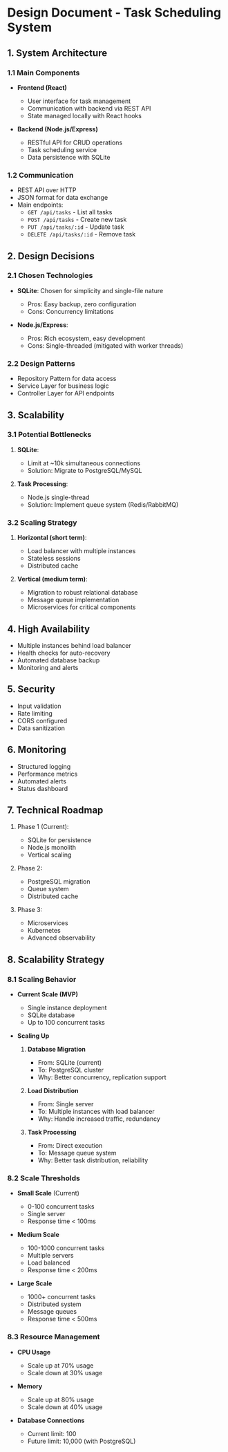 # Design Document - Task Scheduling System

## 1. System Architecture

### 1.1 Main Components
- **Frontend (React)**
  - User interface for task management
  - Communication with backend via REST API
  - State managed locally with React hooks

- **Backend (Node.js/Express)**
  - RESTful API for CRUD operations
  - Task scheduling service
  - Data persistence with SQLite

### 1.2 Communication
- REST API over HTTP
- JSON format for data exchange
- Main endpoints:
  - `GET /api/tasks` - List all tasks
  - `POST /api/tasks` - Create new task
  - `PUT /api/tasks/:id` - Update task
  - `DELETE /api/tasks/:id` - Remove task

## 2. Design Decisions

### 2.1 Chosen Technologies
- **SQLite**: Chosen for simplicity and single-file nature
  - Pros: Easy backup, zero configuration
  - Cons: Concurrency limitations

- **Node.js/Express**: 
  - Pros: Rich ecosystem, easy development
  - Cons: Single-threaded (mitigated with worker threads)

### 2.2 Design Patterns
- Repository Pattern for data access
- Service Layer for business logic
- Controller Layer for API endpoints

## 3. Scalability

### 3.1 Potential Bottlenecks
1. **SQLite**: 
   - Limit at ~10k simultaneous connections
   - Solution: Migrate to PostgreSQL/MySQL

2. **Task Processing**:
   - Node.js single-thread
   - Solution: Implement queue system (Redis/RabbitMQ)

### 3.2 Scaling Strategy
1. **Horizontal (short term)**:
   - Load balancer with multiple instances
   - Stateless sessions
   - Distributed cache

2. **Vertical (medium term)**:
   - Migration to robust relational database
   - Message queue implementation
   - Microservices for critical components

## 4. High Availability
- Multiple instances behind load balancer
- Health checks for auto-recovery
- Automated database backup
- Monitoring and alerts

## 5. Security
- Input validation
- Rate limiting
- CORS configured
- Data sanitization

## 6. Monitoring
- Structured logging
- Performance metrics
- Automated alerts
- Status dashboard

## 7. Technical Roadmap
1. Phase 1 (Current):
   - SQLite for persistence
   - Node.js monolith
   - Vertical scaling

2. Phase 2:
   - PostgreSQL migration
   - Queue system
   - Distributed cache

3. Phase 3:
   - Microservices
   - Kubernetes
   - Advanced observability

## 8. Scalability Strategy

### 8.1 Scaling Behavior
- **Current Scale (MVP)**
  - Single instance deployment
  - SQLite database
  - Up to 100 concurrent tasks

- **Scaling Up**
  1. **Database Migration**
     - From: SQLite (current)
     - To: PostgreSQL cluster
     - Why: Better concurrency, replication support

  2. **Load Distribution**
     - From: Single server
     - To: Multiple instances with load balancer
     - Why: Handle increased traffic, redundancy

  3. **Task Processing**
     - From: Direct execution
     - To: Message queue system
     - Why: Better task distribution, reliability

### 8.2 Scale Thresholds
- **Small Scale** (Current)
  - 0-100 concurrent tasks
  - Single server
  - Response time < 100ms

- **Medium Scale**
  - 100-1000 concurrent tasks
  - Multiple servers
  - Load balanced
  - Response time < 200ms

- **Large Scale**
  - 1000+ concurrent tasks
  - Distributed system
  - Message queues
  - Response time < 500ms

### 8.3 Resource Management
- **CPU Usage**
  - Scale up at 70% usage
  - Scale down at 30% usage

- **Memory**
  - Scale up at 80% usage
  - Scale down at 40% usage

- **Database Connections**
  - Current limit: 100
  - Future limit: 10,000 (with PostgreSQL) 